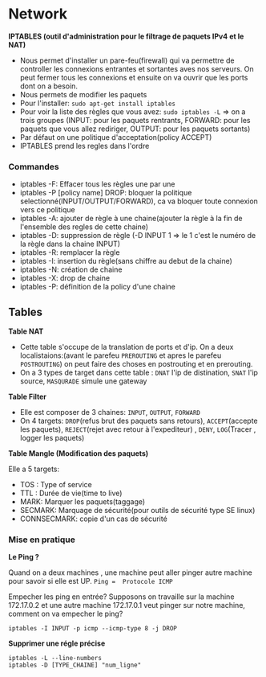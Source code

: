 # Network

**IPTABLES (outil d'administration pour le filtrage de paquets IPv4 et le NAT)**

- Nous permet d'installer un pare-feu(firewall) qui va permettre de controller les connexions entrantes et sortantes
  aves nos serveurs. On peut fermer tous les connexions et ensuite on va ouvrir que les ports dont on a besoin.
- Nous permets de modifier les paquets
- Pour l'installer:  ``sudo apt-get install iptables``
- Pour voir la liste des règles que vous avez: ``sudo iptables -L`` => on a trois groupes (INPUT: pour les paquets rentrants,
  FORWARD: pour les paquets que vous allez rediriger, OUTPUT: pour les paquets sortants)
- Par défaut on une politique d'acceptation(policy ACCEPT)
- IPTABLES prend les regles dans l'ordre


### Commandes

- iptables -F: Effacer tous les règles une par une 
- iptables -P [policy name] DROP: bloquer la politique selectionné(INPUT/OUTPUT/FORWARD), ca va bloquer toute connexion vers ce politique
- iptables -A: ajouter de règle à une chaine(ajouter la règle à la fin de l'ensemble des regles de cette chaine)
- iptables -D: suppression de règle (-D INPUT 1 => le 1 c'est le numéro de la règle dans la chaine INPUT)
- iptables -R: remplacer la règle
- iptables -I: insertion du règle(sans chiffre au debut de la chaine)
- iptables -N: création de chaine
- iptables -X: drop de chaine
- iptables -P: définition de la policy d'une chaine

## Tables

**Table NAT**
- Cette table s'occupe de la translation de ports et d'ip. On a deux localistaions:(avant le parefeu `PREROUTING` et apres le parefeu ``POSTROUTING``)
  on peut faire des choses en postrouting et en prerouting.
- On a 3 types de target dans cette table : `DNAT` l'ip de distination, `SNAT` l'ip source, `MASQURADE` simule une gateway

**Table Filter**

- Elle est composer de 3 chaines: ``INPUT``, ``OUTPUT``, ``FORWARD``
- On 4 targets: ``DROP``(refus brut des paquets sans retours), ``ACCEPT``(accepte les paquets), ``REJECT``(rejet avec retour à l'expediteur)
  , ``DENY``, ``LOG``(Tracer , logger les paquets)

**Table Mangle (Modification des paquets)**

Elle a 5 targets:
- TOS : Type of service
- TTL : Durée de vie(time to live)
- MARK: Marquer les paquets(taggage)
- SECMARK: Marquage de sécurité(pour outils de sécurité type SE linux)
- CONNSECMARK: copie d'un cas de sécurité


### Mise en pratique

**Le Ping ?**

Quand on a deux machines , une machine peut aller pinger autre machine pour savoir si elle est UP.
``Ping =  Protocole ICMP``

Empecher les ping en entrée?
Supposons on travaille sur la machine 172.17.0.2 et une autre machine 172.17.0.1 veut pinger sur notre machine, comment on va 
empecher le ping?

``iptables -I INPUT -p icmp --icmp-type 8 -j DROP``

**Supprimer une régle précise**
```
iptables -L --line-numbers
iptables -D [TYPE_CHAINE] "num_ligne"
```

